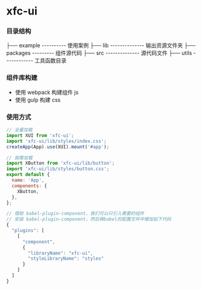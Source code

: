 # xfc-ui

### 目录结构

├── example ---------- 使用案例
├── lib -------------- 输出资源文件夹
├── packages --------- 组件源代码
├── src -------------- 源代码文件
├── utils ------------ 工具函数目录

### 组件库构建

- 使用 webpack 构建组件 js
- 使用 gulp 构建 css

### 使用方式

```javascript
// 全量加载
import XUI from 'xfc-ui';
import 'xfc-ui/lib/styles/index.css';
createApp(App).use(XUI).mount('#app');

// 按需加载
import XButton from 'xfc-ui/lib/button';
import 'xfc-ui/lib/styles/button.css';
export default {
  name: 'App',
  components: {
    XButton,
  },
};

// 借助 babel-plugin-component，我们可以只引入需要的组件
// 安装 babel-plugin-component，然后再babel的配置文件中增加如下代码
{
  "plugins": [
    [
      "component",
      {
        "libraryName": "xfc-ui",
        "styleLibraryName": "styles"
      }
    ]
  ]
}
```
